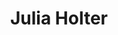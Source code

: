 ---
title: "Julia Holter"
summary: "American singer, songwriter and multi-instrumentalist, born 18 December 1984 in Milwaukee, Wisconsin."
image: "julia-holter.jpg"
apple_music_artist_url: "https://music.apple.com/gb/artist/julia-holter/289099102"
---